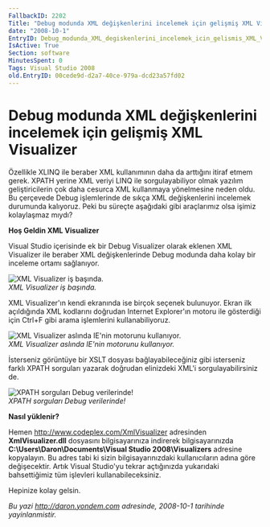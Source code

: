 ```yaml
---
FallbackID: 2202
Title: "Debug modunda XML değişkenlerini incelemek için gelişmiş XML Visualizer"
date: "2008-10-1"
EntryID: Debug_modunda_XML_degiskenlerini_incelemek_icin_gelismis_XML_Visualizer
IsActive: True
Section: software
MinutesSpent: 0
Tags: Visual Studio 2008
old.EntryID: 00cede9d-d2a7-40ce-979a-dcd23a57fd02
---
```

# Debug modunda XML değişkenlerini incelemek için gelişmiş XML Visualizer
Özellikle XLINQ ile beraber XML kullanımının daha da arttığını itiraf
etmem gerek. XPATH yerine XML veriyi LINQ ile sorgulayabiliyor olmak
yazılım geliştiricilerin çok daha cesurca XML kullanmaya yönelmesine
neden oldu. Bu çerçevede Debug işlemlerinde de sıkça XML değişkenlerini
incelemek durumunda kalıyoruz. Peki bu süreçte aşağıdaki gibi
araçlarımız olsa işimiz kolaylaşmaz mıydı?

**Hoş Geldin XML Visualizer**

Visual Studio içerisinde ek bir Debug Visualizer olarak eklenen XML
Visualizer ile beraber XML değişkenlerinde Debug modunda daha kolay bir
inceleme ortamı sağlanıyor.

![XML Visualizer iş
başında.](media/Debug_modunda_XML_degiskenlerini_incelemek_icin_gelismis_XML_Visualizer/30092008_1.png)\
*XML Visualizer iş başında.*

XML Visualizer'ın kendi ekranında ise birçok seçenek bulunuyor. Ekran
ilk açıldığında XML kodlarını doğrudan Internet Explorer'ın motoru ile
gösterdiği için Ctrl+F gibi arama işlemlerini kullanabiliyoruz.

![XML Visualizer aslında IE'nin motorunu
kullanıyor.](media/Debug_modunda_XML_degiskenlerini_incelemek_icin_gelismis_XML_Visualizer/30092008_2.png)\
*XML Visualizer aslında IE'nin motorunu kullanıyor.*

İsterseniz görüntüye bir XSLT dosyası bağlayabileceğiniz gibi isterseniz
farklı XPATH sorguları yazarak doğrudan elinizdeki XML'i
sorgulayabilirsiniz de.

![XPATH sorguları Debug
verilerinde!](media/Debug_modunda_XML_degiskenlerini_incelemek_icin_gelismis_XML_Visualizer/30092008_3.png)\
*XPATH sorguları Debug verilerinde!*

**Nasıl yüklenir?**

Hemen <http://www.codeplex.com/XmlVisualizer> adresinden
**XmlVisualizer.dll** dosyasını bilgisayarınıza indirerek
bilgisayarınızda **C:\\Users\\Daron\\Documents\\Visual Studio
2008\\Visualizers** adresine kopyalayın. Bu adres tabi ki sizin
bilgisayarınızdaki kullanıcıların adına göre değişecektir. Artık Visual
Studio'yu tekrar açtığınızda yukarıdaki bahsettiğimiz tüm işlevleri
kullanabileceksiniz.

Hepinize kolay gelsin.



*Bu yazi http://daron.yondem.com adresinde, 2008-10-1 tarihinde yayinlanmistir.*
